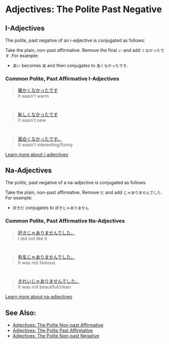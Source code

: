 # Adjectives: The Polite Past Negative

## I-Adjectives
The polite, past negative of an i-adjective is conjugated as follows:

Take the plain, non-past affirmative. Remove the final `い` and add `くなかったです`. For example:

* `高い` becomes `高` and then conjugates to `高くなかったです`.

### Common Polite, Past Affirmative I-Adjectives

> [暖かくなかったです]()  
> It wasn't warm

#

> [新しくなかったです]()  
> It wasn't new

#

> [面白くなかったです。]()  
> It wasn't interesting/funny

[Learn more about i-adjectives](i-adjectives.md)

## Na-Adjectives
The polite, past negative of a na-adjective is conjugated as follows:

Take the plain, non-past affirmative. Remove `だ` and add `じゃありませんでした`. For example:  

* `好きだ` conjugates to `好きじゃありません`

### Common Polite, Past Affirmative Na-Adjectives

> [好きじゃありませんでした。]()  
> I did not like it

#

> [有名じゃありませんでした。]()   
> It was not famous

#

> [きれいじゃありませんでした。]()   
> It was not beautiful/clean

[Learn more about na-adjectives](adjective-naform.md)

## See Also:
* [Adjectives: The Polite Non-past Affirmative](adjective-presentaffirmative.md)
* [Adjectives: The Polite Past Affirmative](adjective-pastaffirmative.md)
* [Adjectives: The Polite Non-past Negative](adjective-presentaffirmative.md)
